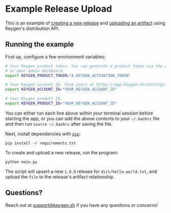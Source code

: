 # Example Release Upload

This is an example of [creating a new release](https://keygen.sh/docs/api/#releases)
and [uploading an artifact](https://keygen.sh/docs/api/#releases-artifacts-upload)
using Keygen's distribution API.

## Running the example

First up, configure a few environment variables:

```bash
# Your Keygen product token. You can generate a product token via the API
# or your admin dashboard.
export KEYGEN_PRODUCT_TOKEN="A_KEYGEN_ACTIVATION_TOKEN"

# Your Keygen account ID. Find yours at https://app.keygen.sh/settings.
export KEYGEN_ACCOUNT_ID="YOUR_KEYGEN_ACCOUNT_ID"

# Your Keygen product ID.
export KEYGEN_PRODUCT_ID="YOUR_KEYGEN_ACCOUNT_ID"
```

You can either run each line above within your terminal session before
starting the app, or you can add the above contents to your `~/.bashrc`
file and then run `source ~/.bashrc` after saving the file.

Next, install dependencies with [`pip`](https://packaging.python.org/):

```
pip install -r requirements.txt
```

To create and upload a new release, run the program:

```
python main.py
```

The script will upsert a new `1.0.0` release for `dist/hello-world.txt`,
and upload the `file` to the release's artifact relationship.

## Questions?

Reach out at [support@keygen.sh](mailto:support@keygen.sh) if you have any
questions or concerns!
